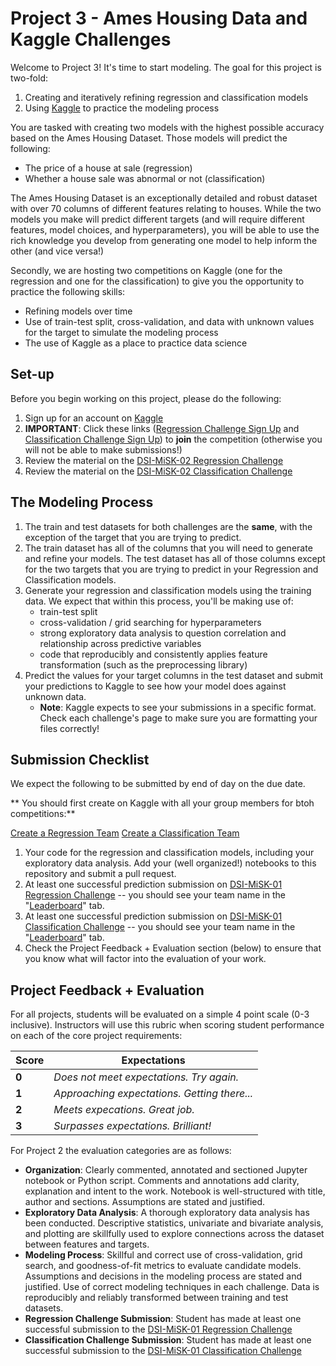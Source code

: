 # Project 3 - Ames Housing Data and Kaggle Challenges

Welcome to Project 3! It's time to start modeling. The goal for this project is
two-fold:

1. Creating and iteratively refining regression and classification models
2. Using [Kaggle](https://www.kaggle.com/) to practice the modeling process

You are tasked with creating two models with the highest possible accuracy based on the Ames Housing Dataset. Those models will predict the following:

- The price of a house at sale (regression)
- Whether a house sale was abnormal or not (classification)

The Ames Housing Dataset is an exceptionally detailed and robust dataset with over 70 columns of different features relating to houses. While the two models you make will predict different targets (and will require different features, model choices, and hyperparameters), you will be able to use the rich knowledge you develop from generating one model to help inform the other (and vice versa!)

Secondly, we are hosting two competitions on Kaggle (one for the regression and one for the classification) to give you the opportunity to practice the following skills:

- Refining models over time
- Use of train-test split, cross-validation, and data with unknown values for the target to simulate the modeling process
- The use of Kaggle as a place to practice data science

## Set-up

Before you begin working on this project, please do the following:

1. Sign up for an account on [Kaggle](https://www.kaggle.com/)
2. **IMPORTANT**: Click these links ([Regression Challenge Sign Up](https://www.kaggle.com/t/652d47357d0c484b93045a47b86009ab) and [Classification Challenge Sign Up](https://www.kaggle.com/t/4a7340431eab4058a4da9b91f67fe8ea)) to **join** the competition (otherwise you will not be able to make submissions!)
3. Review the material on the [DSI-MiSK-02 Regression Challenge](https://www.kaggle.com/c/dsi-misk-01-regression/overview)
4. Review the material on the [DSI-MiSK-02 Classification Challenge](https://www.kaggle.com/c/dsi-misk-01-classification/overview)

## The Modeling Process

1. The train and test datasets for both challenges are the **same**, with the exception of the target that you are trying to predict.
2. The train dataset has all of the columns that you will need to generate and refine your models. The test dataset has all of those columns except for the two targets that you are trying to predict in your Regression and Classification models.
3. Generate your regression and classification models using the training data. We expect that within this process, you'll be making use of:
    - train-test split
    - cross-validation / grid searching for hyperparameters
    - strong exploratory data analysis to question correlation and relationship across predictive variables
    - code that reproducibly and consistently applies feature transformation (such as the preprocessing library)
4. Predict the values for your target columns in the test dataset and submit your predictions to Kaggle to see how your model does against unknown data.
    - **Note**: Kaggle expects to see your submissions in a specific format. Check each challenge's page to make sure you are formatting your files correctly!

## Submission Checklist

We expect the following to be submitted by end of day on the due date.

** You should first create on Kaggle with all your group members for btoh competitions:**

[Create a Regression Team](https://www.kaggle.com/c/dsi-regression/team)
[Create a Classification Team](https://www.kaggle.com/c/dsi-classification/team)

1. Your code for the regression and classification models, including your exploratory data analysis. Add your (well organized!) notebooks to this repository and submit a pull request.
2. At least one successful prediction submission on [DSI-MiSK-01 Regression Challenge](https://www.kaggle.com/c/dsi-regression) --  you should see your team name in the "[Leaderboard](https://www.kaggle.com/c/dsi-regression/leaderboard)" tab.
3. At least one successful prediction submission on [DSI-MiSK-01 Classification Challenge](https://www.kaggle.com/c/dsi-classification/) -- you should see your team name in the "[Leaderboard](https://www.kaggle.com/c/dsi-classification/leaderboard)" tab.
4. Check the Project Feedback + Evaluation section (below) to ensure that you know what will factor into the evaluation of your work.

## Project Feedback + Evaluation

For all projects, students will be evaluated on a simple 4 point scale (0-3 inclusive). Instructors will use this rubric when scoring student performance on each of the core project requirements:

Score | Expectations
----- | ------------
**0** | _Does not meet expectations. Try again._
**1** | _Approaching expectations. Getting there..._
**2** | _Meets expecations. Great job._
**3** | _Surpasses expectations. Brilliant!_

For Project 2 the evaluation categories are as follows:

- **Organization**:	Clearly commented, annotated and sectioned Jupyter notebook or Python script. Comments and annotations add clarity, explanation and intent to the work. Notebook is well-structured with title, author and sections. Assumptions are stated and justified.
- **Exploratory Data Analysis**: A thorough exploratory data analysis has been conducted. Descriptive statistics, univariate and bivariate analysis, and plotting are skillfully used to explore connections across the dataset between features and targets.
- **Modeling Process**: Skillful and correct use of cross-validation, grid search, and goodness-of-fit metrics to evaluate candidate models. Assumptions and decisions in the modeling process are stated and justified. Use of correct modeling techniques in each challenge. Data is reproducibly and reliably transformed between training and test datasets.
- **Regression Challenge Submission**: Student has made at least one successful submission to the [DSI-MiSK-01 Regression Challenge](https://www.kaggle.com/c/dsi-misk-01-regression)
- **Classification Challenge Submission**: Student has made at least one successful submission to the [DSI-MiSK-01 Classification Challenge](https://www.kaggle.com/c/dsi-misk-01-classification)
